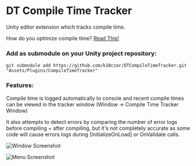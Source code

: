 # DT Compile Time Tracker
Unity editor extension which tracks compile time.

How do you optimize compile time? [Read This!](https://medium.com/@darrentsung/the-clocks-ticking-how-to-optimize-compile-time-in-unity-45d1f200572b#.q8h3v6a4f)

### Add as submodule on your Unity project repository:
``git submodule add https://github.com/k10czar/DTCompileTimeTracker.git "Assets/Plugins/CompileTimeTracker"``

### Features:
Compile time is logged automatically to console and recent compile times can be viewed in the tracker window (Window -> Compile Time Tracker Window)

It also attempts to detect errors by comparing the number of error logs before compiling + after compiling, but it's not completely accurate as some code will cause errors logs during [InitializeOnLoad] or OnValidate calls.

![Window Screenshot](WindowScreenshot.png)

![Menu Screenshot](MenuScreenshot.png)
